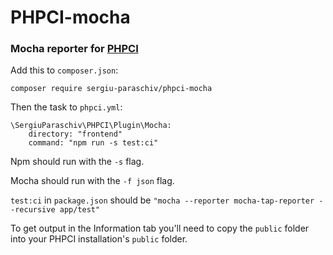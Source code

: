 # PHPCI-mocha

### Mocha reporter for [PHPCI](https://www.phptesting.org/)


Add this to `composer.json`:

```
composer require sergiu-paraschiv/phpci-mocha
```

Then the task to `phpci.yml`:
```
\SergiuParaschiv\PHPCI\Plugin\Mocha:
    directory: "frontend"
    command: "npm run -s test:ci"
```

Npm should run with the `-s` flag.

Mocha should run with the `-f json` flag.

`test:ci` in `package.json` should be `"mocha --reporter mocha-tap-reporter --recursive app/test"`

To get output in the Information tab you'll need to copy the `public` folder into your PHPCI installation's `public` folder.
